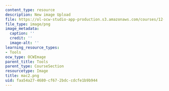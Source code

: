 ```yaml
---
content_type: resource
description: New image Upload
file: https://ol-ocw-studio-app-production.s3.amazonaws.com/courses/12-811-tropical-meteorology-spring-2011/faa54a274680cf672bdccdcfe1b9b944_mac2.png
file_type: image/png
image_metadata:
  caption: ''
  credit: ''
  image-alt: ''
learning_resource_types:
- Tools
ocw_type: OCWImage
parent_title: Tools
parent_type: CourseSection
resourcetype: Image
title: mac2.png
uid: faa54a27-4680-cf67-2bdc-cdcfe1b9b944
---
```

